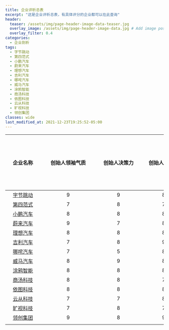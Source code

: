```yaml
---
title: 企业评析总表
excerpt: "这是企业评析总表，有具体评分的企业都可以在此查询"
header:
  teaser: /assets/img/page-header-image-data-teaser.jpg
  overlay_image: /assets/img/page-header-image-data.jpg # Add image post (optional)
  overlay_filter: 0.4
categories:
  - 企业剖析
tags: 
  - 字节跳动
  - 第四范式
  - 小鹏汽车
  - 蔚来汽车
  - 理想汽车
  - 吉利汽车
  - 哪咤汽车
  - 威马汽车
  - 涂鸦智能
  - 商汤科技
  - 依图科技
  - 云从科技
  - 旷视科技
  - 领创集团 
classes: wide
last_modified_at: 2021-12-23T19:25:52-05:00
---
```


| <div style="width: 6em">企业名称</div> | <div style="width: 10em">创始人领袖气质</div> | <div style="width: 8em">创始人决策力</div> | <div style="width: 8em">创始人实干性</div> | <div style="width: 8em">二三号补位力</div> | 文化契合度 | 岗位专长完整性 | 专业化治理结构 | 平均分 |
| :----------------------------------------------------------: | :------------: | :----------: | :----------: | :----------: | :--------: | :------------: | :------------: | :----: |
| [字节跳动](https://facereader.witbacon.com/docs/%E9%98%85%E7%9B%B8%E8%AF%86%E4%BA%BA/%E4%BC%81%E4%B8%9A%E5%89%96%E6%9E%90/tmt/TMT-dancebyte/) |       9        |      9       |      8       |      9       |     9      |       9        |       9        |  8.9   |
| [第四范式](https://facereader.witbacon.com/docs/%E9%98%85%E7%9B%B8%E8%AF%86%E4%BA%BA/%E4%BC%81%E4%B8%9A%E5%89%96%E6%9E%90/ai/AI-4Paradigm(2)/) |       7        |      8       |      7       |      7       |     5      |       6        |       7        |  6.7   |
| [小鹏汽车](https://facereader.witbacon.com/docs/%E9%98%85%E7%9B%B8%E8%AF%86%E4%BA%BA/%E4%BC%81%E4%B8%9A%E5%89%96%E6%9E%90/%E6%96%B0%E8%83%BD%E6%BA%90%E6%B1%BD%E8%BD%A6/NEV-Xiaopeng/) |       8        |      8       |      8       |      8       |     8      |       8        |       8        |  8.0   |
| [蔚来汽车](https://facereader.witbacon.com/docs/%E9%98%85%E7%9B%B8%E8%AF%86%E4%BA%BA/%E4%BC%81%E4%B8%9A%E5%89%96%E6%9E%90/%E6%96%B0%E8%83%BD%E6%BA%90%E6%B1%BD%E8%BD%A6/NEV-nio/) |       9        |      7       |      8       |      7       |     7      |       6        |       7        |  7.3   |
| [理想汽车](https://facereader.witbacon.com/docs/%E9%98%85%E7%9B%B8%E8%AF%86%E4%BA%BA/%E4%BC%81%E4%B8%9A%E5%89%96%E6%9E%90/%E6%96%B0%E8%83%BD%E6%BA%90%E6%B1%BD%E8%BD%A6/NEV-lixiang/) |       8        |      8       |      8       |      8       |     8      |       7        |       7        |  7.7   |
| [吉利汽车](https://facereader.witbacon.com/docs/%E9%98%85%E7%9B%B8%E8%AF%86%E4%BA%BA/%E4%BC%81%E4%B8%9A%E5%89%96%E6%9E%90/%E6%96%B0%E8%83%BD%E6%BA%90%E6%B1%BD%E8%BD%A6/NEV-Geelyauto/) |       7        |      8       |      9       |      7       |     7      |       7        |       8        |  7.6   |
| [哪咤汽车](https://facereader.witbacon.com/docs/%E9%98%85%E7%9B%B8%E8%AF%86%E4%BA%BA/%E4%BC%81%E4%B8%9A%E5%89%96%E6%9E%90/%E6%96%B0%E8%83%BD%E6%BA%90%E6%B1%BD%E8%BD%A6/NEV-hozonauto-wmmotor/) |       7        |      5       |      8       |      6       |     7      |       6        |       6        |  6.4   |
| [威马汽车](https://facereader.witbacon.com/docs/%E9%98%85%E7%9B%B8%E8%AF%86%E4%BA%BA/%E4%BC%81%E4%B8%9A%E5%89%96%E6%9E%90/%E6%96%B0%E8%83%BD%E6%BA%90%E6%B1%BD%E8%BD%A6/NEV-hozonauto-wmmotor/) |       8        |      9       |      8       |      6       |     7      |       7        |       7        |  7.4   |
| [涂鸦智能](https://facereader.witbacon.com/docs/%E9%98%85%E7%9B%B8%E8%AF%86%E4%BA%BA/%E4%BC%81%E4%B8%9A%E5%89%96%E6%9E%90/ai/AI-Tuya/) |       8        |      8       |      8       |      9       |     8      |       7        |       7        |  7.9   |
| [商汤科技](https://facereader.witbacon.com/docs/%E9%98%85%E7%9B%B8%E8%AF%86%E4%BA%BA/%E4%BC%81%E4%B8%9A%E5%89%96%E6%9E%90/ai/AI-sensetime/) |       8        |      8       |      7       |      7       |     7      |       6        |       6        |  7.0   |
| [依图科技](https://facereader.witbacon.com/docs/%E9%98%85%E7%9B%B8%E8%AF%86%E4%BA%BA/%E4%BC%81%E4%B8%9A%E5%89%96%E6%9E%90/ai/AI-yitu/) |       8        |      8       |      8       |      7       |     9      |       7        |       8        |  7.9   |
| [云从科技](https://facereader.witbacon.com/docs/%E9%98%85%E7%9B%B8%E8%AF%86%E4%BA%BA/%E4%BC%81%E4%B8%9A%E5%89%96%E6%9E%90/ai/AI-yuncong/) |       7        |      7       |      8       |      7       |     8      |       8        |       7        |  7.4   |
| [旷视科技](https://facereader.witbacon.com/docs/%E9%98%85%E7%9B%B8%E8%AF%86%E4%BA%BA/%E4%BC%81%E4%B8%9A%E5%89%96%E6%9E%90/ai/AI-kuangshi/) |       7        |      8       |      7       |      8       |     7      |       7        |       7        |  7.3   |
| [领创集团](https://facereader.witbacon.com/docs/%E9%98%85%E7%9B%B8%E8%AF%86%E4%BA%BA/%E4%BC%81%E4%B8%9A%E5%89%96%E6%9E%90/ai/AI-advancegroup-2/) |       9        |      8       |      9       |      7       |     8      |       8        |       8        |  8.1   |
|                                                              |                |              |              |              |            |                |                |        |
